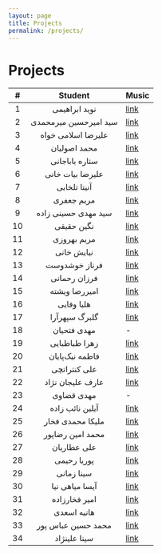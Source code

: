 ```yaml
---
layout: page
title: Projects
permalink: /projects/
---
```


# Projects

|#   |   Student               |     Music                 |
|:--:|:-----------------------:|:---------------------------|
| 1  | نوید ابراهیمی          | [link](https://ebrahiminavid.github.io/SonicPi/) |
| 2  | سید امیرحسین میرمحمدی  | [link](https://mirmohammadi80.github.io/Music-Project/)
| 3  | علیرضا اسلامی خواه      | [link](https://soundcloud.com/alireza-eslamikhah/mymusic) |
| 4  | محمد اصولیان      | [link](https://mohammad-osoolian.github.io/personalwebsite/Post-SonicPi-Project/) |
| 5  | ستاره باباجانی    | [link](https://s16.picofile.com/file/8424189368/sample.wav.html) |
| 6  | علیرضا بیات خانی | [link](https://alirezabkhn.github.io/Music_Project/) |
| 7  |  آنیتا تلخابی | [link](https://anitatalkhabi.github.io/Post/) |
| 8  |  مریم جعفری | [link](https://maryam1381.github.io/Post-sonic-pi/) |
| 9  |  سید مهدی حسینی زاده | [link](https://seyedmahdihosseinizade.github.io/post-sonic/) |
|10  | نگین حقیقی | [link](https://haghighy.github.io/music/) |
|11  | مریم بهروزی | [link](https://maryambehroozi.github.io/Post-musicprouj/) |
|12  | نیایش خانی | [link](https://niayesh-khani.github.io/music-project/) |
|13  | فرناز خوشدوست | [link](https://khoshdoost.github.io/Post-music/) |
|14  |  فرزان رحمانی | [link](https://farzanrahmani.github.io/Post-MusicProject/) |
|15  |  امیررضا ویشته | [link](https://amirrezavishteh.github.io/Post-Newidea-copy-2/) |
|16  | هلیا وفایی | [link](https://helia-vafaei.github.io/project-song/) |
|17  | گلبرگ سپهرآرا | [link](https://golbara.github.io/post-music_project/) |
|18  | مهدی فتحیان | - |
|19  | زهرا طباطبایی | [link](https://zahratabatabaee.github.io/post-SonicPi/) |
|20  | فاطمه نیک‌پایان | [link](https://fatemehnikpayan.github.io/Post-NewPicture-copy-3/) |
|21  | علی کنتراتچی | [link](https://alikontratchi.github.io/sonic-pi/) |
|22  | عارف علیجان نژاد | [link](https://arefalj.github.io/Post-Newmusic/) |
|23  | مهدی قضاوی | - |
|24  | آیلین نائب زاده | [link](https://aylinnaebzadeh.github.io/Post-My-Sonic-Pi-Project/) |
|25  | ملیکا محمدی فخار | [link](https://melikamohamadifakhar.github.io/Post-Sonicpi/) |
|26  | محمد امین رضاپور | [link](https://rezapour21147.github.io/post-my-sonic-pi-project/) |
|27  | علی عطاریان | [link]() |
|28  | پوریا رحیمی | [link](https://pooria159.github.io/new-post-copy-2/) |
|29  | سینا زمانی | [link](https://sinazamani9364.github.io/Sonic-Pi/) |
|30  | آیسا میاهی نیا | [link](https://aysa-nia.github.io/newpost/) |
|31  | امیر فخارزاده | [link]() |
|32  | هانیه اسعدی | [link](https://haniyehasadi.github.io/Post-Music/) |
|33  | محمد حسین عباس پور | [link](https://mohammadhabbaspour.github.io/music-project/) |
|34  | سینا علینژاد | [link](https://sinaalinejad.github.io/sonicpi/) |



